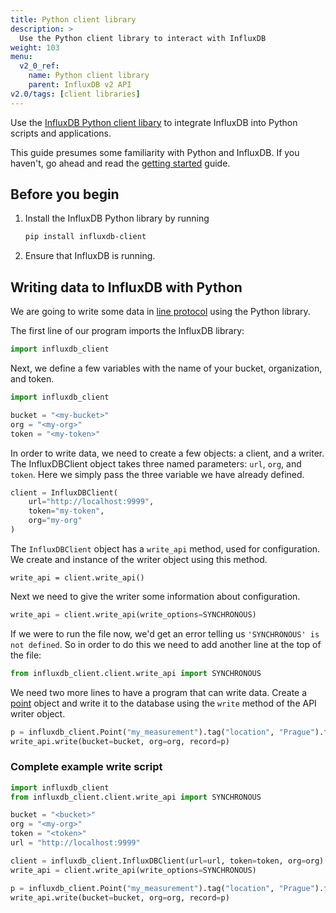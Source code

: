 ```yaml
---
title: Python client library
description: >
  Use the Python client library to interact with InfluxDB
weight: 103
menu:
  v2_0_ref:
    name: Python client library
    parent: InfluxDB v2 API
v2.0/tags: [client libraries]
---
```


Use the [InfluxDB Python client libary](https://github.com/influxdata/influxdb-client-python) to integrate InfluxDB into Python scripts and applications.

This guide presumes some familiarity with Python and InfluxDB.
If you haven't, go ahead and read the [getting started](/v2.0/get-started/) guide.

## Before you begin

1. Install the InfluxDB Python library by running

    ```sh
    pip install influxdb-client
    ```

2. Ensure that InfluxDB is running.

## Writing data to InfluxDB with Python

We are going to write some data in [line protocol](/v2.0/reference/syntax/line-protocol/) using the Python library.

The first line of our program imports the InfluxDB library:

```python
import influxdb_client
```

Next, we define a few variables with the name of your bucket, organization, and token.

```python
import influxdb_client

bucket = "<my-bucket>"
org = "<my-org>"
token = "<my-token>"
```

In order to write data, we need to create a few objects: a client, and a writer.
The InfluxDBClient object takes three named parameters: `url`, `org`, and `token`.
Here we simply pass the three variable we have already defined.

```python
client = InfluxDBClient(
    url="http://localhost:9999",
    token="my-token",
    org="my-org"
)
```

The `InfluxDBClient` object has a `write_api` method, used for configuration.
We create and instance of the writer object using this method.

```
write_api = client.write_api()
```

Next we need to give the writer some information about configuration.

```python
write_api = client.write_api(write_options=SYNCHRONOUS)
```

If we were to run the file now, we'd get an error telling us `'SYNCHRONOUS' is not defined`.
So in order to do this we need to add another line at the top of the file:

```python
from influxdb_client.client.write_api import SYNCHRONOUS
```

We need two more lines to have a program that can write data.
Create a [point](/v2.0/reference/glossary/#point) object and write it to the database using the `write` method of the API writer object.

```python
p = influxdb_client.Point("my_measurement").tag("location", "Prague").field("temperature", 25.3)
write_api.write(bucket=bucket, org=org, record=p)
```

### Complete example write script

```python
import influxdb_client
from influxdb_client.client.write_api import SYNCHRONOUS

bucket = "<bucket>"
org = "<my-org>"
token = "<token>"
url = "http://localhost:9999"

client = influxdb_client.InfluxDBClient(url=url, token=token, org=org)
write_api = client.write_api(write_options=SYNCHRONOUS)

p = influxdb_client.Point("my_measurement").tag("location", "Prague").field("temperature", 25.3)
write_api.write(bucket=bucket, org=org, record=p)
```
